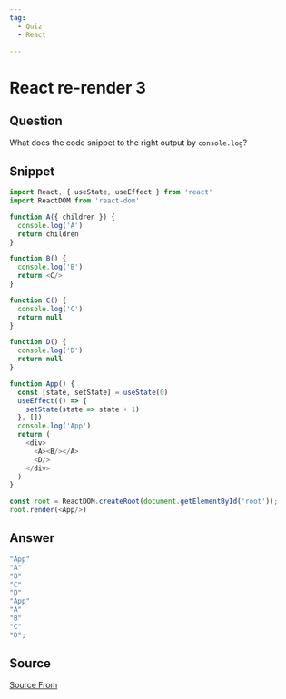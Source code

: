 ```yaml
---
tag:
  - Quiz
  - React

---
```

  
# React re-render 3

## Question
What does the code snippet to the right output by `console.log`?

## Snippet
```js
import React, { useState, useEffect } from 'react'
import ReactDOM from 'react-dom'

function A({ children }) {
  console.log('A')
  return children
}

function B() {
  console.log('B')
  return <C/>
}

function C() {
  console.log('C')
  return null
}

function D() {
  console.log('D')
  return null
}

function App() {
  const [state, setState] = useState(0)
  useEffect(() => {
    setState(state => state + 1)
  }, [])
  console.log('App')
  return (
    <div>
      <A><B/></A>
      <D/>
    </div>
  )
}

const root = ReactDOM.createRoot(document.getElementById('root'));
root.render(<App/>)
```
    
## Answer
```js
"App"
"A"
"B"
"C"
"D"
"App"
"A"
"B"
"C"
"D";
```


##  Source
[Source From](https://bigfrontend.dev/react-quiz/React-re-render-3)

  